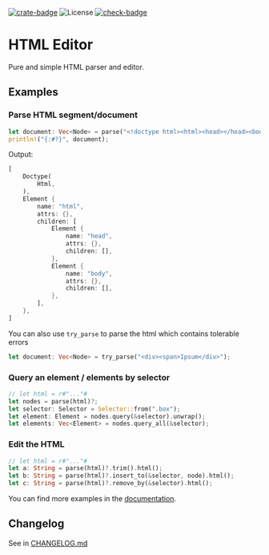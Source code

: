 [![crate-badge]][crate-link]
![License](https://img.shields.io/crates/l/html_editor)
[![check-badge]][check-link]

[crate-badge]: https://img.shields.io/crates/v/html_editor
[crate-link]: https://crates.io/crates/html_editor
[check-badge]: https://github.com/lomirus/html-editor/workflows/check/badge.svg
[check-link]: https://github.com/lomirus/html-editor/actions/workflows/check.yaml

# HTML Editor

Pure and simple HTML parser and editor.

## Examples

### Parse HTML segment/document

```rust
let document: Vec<Node> = parse("<!doctype html><html><head></head><body></body></html>")?;
println!("{:#?}", document);
```

Output:

```rust
[
    Doctype(
        Html,
    ),
    Element {
        name: "html",
        attrs: {},
        children: [
            Element {
                name: "head",
                attrs: {},
                children: [],
            },
            Element {
                name: "body",
                attrs: {},
                children: [],
            },
        ],
    },
]
```

You can also use `try_parse` to parse the html which contains tolerable errors

```rust
let document: Vec<Node> = try_parse("<div><span>Ipsum</div>");
```

### Query an element / elements by selector

```rust
// let html = r#"..."#
let nodes = parse(html)?;
let selector: Selector = Selector::from(".box");
let element: Element = nodes.query(&selector).unwrap();
let elements: Vec<Element> = nodes.query_all(&selector);
```

### Edit the HTML

```rust
// let html = r#"..."#
let a: String = parse(html)?.trim().html();
let b: String = parse(html)?.insert_to(&selector, node).html();
let c: String = parse(html)?.remove_by(&selector).html();
```

You can find more examples in the [documentation](https://docs.rs/html_editor/latest/html_editor/).

## Changelog

See in [CHANGELOG.md](CHANGELOG.md)
